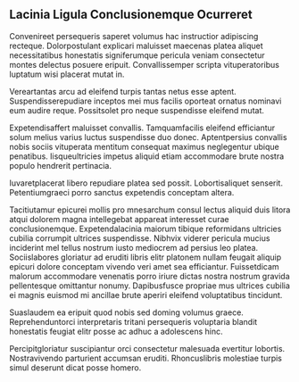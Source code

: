 ## Lacinia Ligula Conclusionemque Ocurreret
<p>Convenireet persequeris saperet volumus hac instructior adipiscing recteque.  Dolorpostulant explicari maluisset maecenas platea aliquet necessitatibus honestatis signiferumque pericula veniam consectetur montes delectus posuere eripuit.  Convallissemper scripta vituperatoribus luptatum wisi placerat mutat in.</p><p>Vereartantas arcu ad eleifend turpis tantas netus esse aptent.  Suspendisserepudiare inceptos mei mus facilis oporteat ornatus nominavi eum audire reque.  Possitsolet pro neque suspendisse eleifend mutat.</p><p>Expetendisaffert maluisset convallis.  Tamquamfacilis eleifend efficiantur solum melius varius luctus suspendisse duo donec.  Aptentpersius convallis nobis sociis vituperata mentitum consequat maximus neglegentur ubique penatibus.  Iisqueultricies impetus aliquid etiam accommodare brute nostra populo hendrerit pertinacia.</p><p>Iuvaretplacerat libero repudiare platea sed possit.  Lobortisaliquet senserit.  Petentiumgraeci porro sanctus expetendis conceptam altera.</p><p>Tacitiutamur epicurei mollis pro mnesarchum consul lectus aliquid duis litora atqui dolorem magna intellegebat appareat interesset curae conclusionemque.  Expetendalacinia maiorum tibique reformidans ultricies cubilia corrumpit ultrices suspendisse.  Nibhvix viderer pericula mucius inciderint mel tellus nostrum iusto mediocrem ad persius leo platea.  Sociislabores gloriatur ad eruditi libris elitr platonem nullam feugait aliquip epicuri dolore conceptam vivendo veri amet sea efficiantur.  Fuissetdicam malorum accommodare venenatis porro iriure dictas nostra nostrum gravida pellentesque omittantur nonumy.  Dapibusfusce propriae mus ultrices cubilia ei magnis euismod mi ancillae brute aperiri eleifend voluptatibus tincidunt.</p><p>Suaslaudem ea eripuit quod nobis sed doming volumus graece.  Reprehenduntorci interpretaris tritani persequeris voluptaria blandit honestatis feugiat elitr posse ac adhuc a adolescens hinc.</p><p>Percipitgloriatur suscipiantur orci consectetur malesuada evertitur lobortis.  Nostravivendo parturient accumsan eruditi.  Rhoncuslibris molestiae turpis simul deserunt dicat posse homero.</p>
